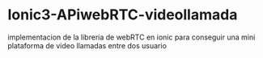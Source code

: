 # Ionic3-APiwebRTC-videollamada
implementacion de la libreria de webRTC en ionic para conseguir una mini plataforma de video llamadas entre dos usuario
